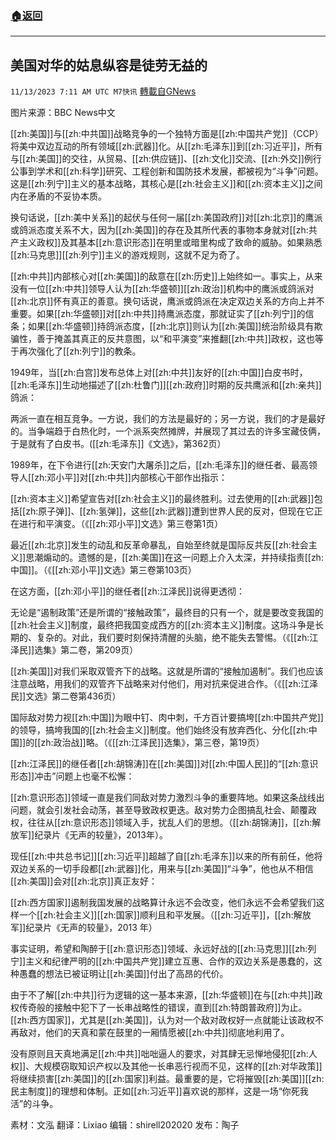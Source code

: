 ###  [:house:返回](README.md)
---


## 美国对华的姑息纵容是徒劳无益的
`11/13/2023 7:11 AM UTC M7快讯` [轉載自GNews](https://gnews.org/articles/1969829)

图片来源：BBC News中文

[[zh:美国]]与[[zh:中共国]]战略竞争的一个独特方面是[[zh:中国共产党]]（CCP）将美中双边互动的所有领域[[zh:武器]]化。从[[zh:毛泽东]]到[[zh:习近平]]，所有与[[zh:美国]]的交往，从贸易、[[zh:供应链]]、[[zh:文化]]交流、[[zh:外交]]例行公事到学术和[[zh:科学]]研究、工程创新和国防技术发展，都被视为“斗争”问题。这是[[zh:列宁]]主义的基本战略，其核心是[[zh:社会主义]]和[[zh:资本主义]]之间内在矛盾的不妥协本质。

换句话说，[[zh:美中关系]]的起伏与任何一届[[zh:美国政府]]对[[zh:北京]]的鹰派或鸽派态度关系不大，因为[[zh:美国]]的存在及其所代表的事物本身就对[[zh:共产主义政权]]及其基本[[zh:意识形态]]在明里或暗里构成了致命的威胁。如果熟悉[[zh:马克思]][[zh:列宁]]主义的游戏规则，这就不足为奇了。

[[zh:中共]]内部核心对[[zh:美国]]的敌意在[[zh:历史]]上始终如一。事实上，从来没有一位[[zh:中共]]领导人认为[[zh:华盛顿]][[zh:政治]]机构中的鹰派或鸽派对[[zh:北京]]怀有真正的善意。换句话说，鹰派或鸽派在决定双边关系的方向上并不重要。如果[[zh:华盛顿]]对[[zh:中共]]持鹰派态度，那就证实了[[zh:列宁]]的信条；如果[[zh:华盛顿]]持鸽派态度，[[zh:北京]]则认为[[zh:美国]]统治阶级具有欺骗性，善于掩盖其真正的反共意图，以“和平演变”来推翻[[zh:中共]]政权，这也等于再次强化了[[zh:列宁]]的教条。

1949年，当[[zh:白宫]]发布总体上对[[zh:中共]]友好的[[zh:中国]]白皮书时，[[zh:毛泽东]]生动地描述了[[zh:杜鲁门]][[zh:政府]]时期的反共鹰派和[[zh:亲共]]鸽派：

两派一直在相互竞争。一方说，我们的方法是最好的；另一方说，我们的才是最好的。当争端趋于白热化时，一个派系突然摊牌，并展现了其过去的许多宝藏伎俩，于是就有了白皮书。([[zh:毛泽东]]《文选》，第362页）

1989年，在下令进行[[zh:天安门大屠杀]]之后，[[zh:毛泽东]]的继任者、最高领导人[[zh:邓小平]]对[[zh:中共]]内部核心干部作出指示：

[[zh:资本主义]]希望宣告对[[zh:社会主义]]的最终胜利。过去使用的[[zh:武器]]包括[[zh:原子弹]]、[[zh:氢弹]]，这些[[zh:武器]]遭到世界人民的反对，但现在它正在进行和平演变。（《[[zh:邓小平]]文选》第三卷第1页）

最近[[zh:北京]]发生的动乱和反革命暴乱，自始至终就是国际反共反[[zh:社会主义]]思潮煽动的。遗憾的是，[[zh:美国]]在这一问题上介入太深，并持续指责[[zh:中国]]。（《[[zh:邓小平]]文选》第三卷第103页）

在这方面，[[zh:邓小平]]的继任者[[zh:江泽民]]说得更透彻：

无论是“遏制政策”还是所谓的“接触政策”，最终目的只有一个，就是要改变我国的[[zh:社会主义]]制度，最终把我国变成西方的[[zh:资本主义]]制度。这场斗争是长期的、复杂的。对此，我们要时刻保持清醒的头脑，绝不能失去警惕。（《[[zh:江泽民]]选集》第二卷，第209页）

[[zh:美国]]对我们采取双管齐下的战略。这就是所谓的“接触加遏制”。我们也应该注意战略，用我们的双管齐下战略来对付他们，用对抗来促进合作。（《[[zh:江泽民]]文选》第二卷第436页）

国际敌对势力视[[zh:中国]]为眼中钉、肉中刺，千方百计要搞垮[[zh:中国共产党]]的领导，搞垮我国的[[zh:社会主义]]制度。他们始终没有放弃西化、分化[[zh:中国]]的[[zh:政治战]]略。（《[[zh:江泽民]]选集》，第三卷，第19页）

[[zh:江泽民]]的继任者[[zh:胡锦涛]]在[[zh:美国]]对[[zh:中国人民]]的“[[zh:意识形态]]冲击”问题上也毫不松懈：

[[zh:意识形态]]领域一直是我们同敌对势力激烈斗争的重要阵地。如果这条战线出问题，就会引发社会动荡，甚至导致政权更迭。敌对势力企图搞乱社会、颠覆政权，往往从[[zh:意识形态]]领域入手，扰乱人们的思想。（[[zh:胡锦涛]]，[[zh:解放军]]纪录片《无声的较量》，2013年）。

现任[[zh:中共总书记]][[zh:习近平]]超越了自[[zh:毛泽东]]以来的所有前任，他将双边关系的一切手段都[[zh:武器]]化，用来与[[zh:美国]]“斗争”，他也从不相信[[zh:美国]]会对[[zh:北京]]真正友好：

[[zh:西方国家]]遏制我国发展的战略算计永远不会改变，他们永远不会希望我们这样一个[[zh:社会主义]][[zh:国家]]顺利且和平发展。（[[zh:习近平]]，[[zh:解放军]]纪录片《无声的较量》，2013 年）

事实证明，希望和陶醉于[[zh:意识形态]]领域、永远好战的[[zh:马克思]][[zh:列宁]]主义和纪律严明的[[zh:中国共产党]]建立互惠、合作的双边关系是愚蠢的，这种愚蠢的想法已被证明让[[zh:美国]]付出了高昂的代价。

由于不了解[[zh:中共]]行为逻辑的这一基本来源，[[zh:华盛顿]]在与[[zh:中共]]政权传奇般的接触中犯下了一长串战略性的错误，直到[[zh:特朗普政府]]为止。[[zh:西方国家]]，尤其是[[zh:美国]]，认为对一个敌对政权好一点就能让该政权不再敌对，他们的天真和蒙在鼓里的一厢情愿被[[zh:中共]]彻底地利用了。

没有原则且天真地满足[[zh:中共]]咄咄逼人的要求，对其肆无忌惮地侵犯[[zh:人权]]、大规模窃取知识产权以及其他一长串恶行视而不见，这样的[[zh:对华政策]]将继续损害[[zh:美国]]的[[zh:国家]]利益。最重要的是，它将摧毁[[zh:美国]][[zh:民主制度]]的理想和体制。正如[[zh:习近平]]喜欢说的那样，这是一场“你死我活”的斗争。

素材：文泓  翻译：Lixiao  编辑：shirell202020  发布：陶子



